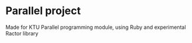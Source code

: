 # Parallel project
Made for KTU Parallel programming module, using Ruby and experimental Ractor library
